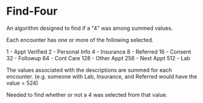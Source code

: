 # Find-Four
An algorithm designed to find if a "4" was among summed values.

Each encounter has one or more of the following selected.

1 - Appt Verified
2 - Personal Info
4 - Insurance
8 - Referred
16 - Consent
32 - Followup
64 - Cont Care
128 - Other Appt
256 - Next Appt
512 - Lab

The values associated with the descriptions are summed for each encounter. (e.g. someone with Lab, Insurance, and Referred would have the value = 524)

Needed to find whether or not a 4 was selected from that value.
